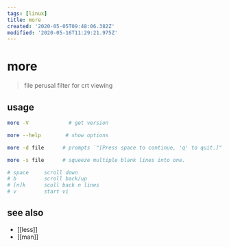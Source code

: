 ```yaml
---
tags: [linux]
title: more
created: '2020-05-05T09:48:06.382Z'
modified: '2020-05-16T11:29:21.975Z'
---
```


# more

> file perusal filter for crt viewing 

## usage
```sh
more -V             # get version

more --help        # show options

more -d file      # prompts `"[Press space to continue, 'q' to quit.]"`

more -s file      # squeeze multiple blank lines into one. 

# space     scroll down
# b         scroll back/up
# [n]k      scoll back n lines
# v         start vi

```
## see also
- [[less]]
- [[man]]
